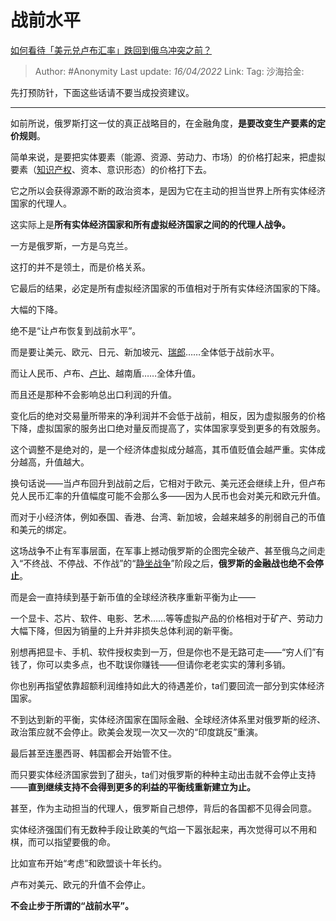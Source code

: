 # 战前水平
[如何看待「美元兑卢布汇率」跌回到俄乌冲突之前？](https://www.zhihu.com/question/526652807/answer/2431005619)

> Author: #Anonymity
> Last update: *16/04/2022*
> Link:
> Tag:
> 沙海拾金:

先打预防针，下面这些话请不要当成投资建议。

---

如前所说，俄罗斯打这一仗的真正战略目的，在金融角度，**是要改变生产要素的定价规则**。

简单来说，是要把实体要素（能源、资源、劳动力、市场）的价格打起来，把虚拟要素（[知识产权](https://www.zhihu.com/search?q=%E7%9F%A5%E8%AF%86%E4%BA%A7%E6%9D%83&search_source=Entity&hybrid_search_source=Entity&hybrid_search_extra=%7B%22sourceType%22%3A%22answer%22%2C%22sourceId%22%3A2431005619%7D)、资本、意识形态）的价格打下去。

它之所以会获得源源不断的政治资本，是因为它在主动的担当世界上所有实体经济国家的代理人。

这实际上是**所有实体经济国家和所有虚拟经济国家之间的的代理人战争。**

一方是俄罗斯，一方是乌克兰。

这打的并不是领土，而是价格关系。

它最后的结果，必定是所有虚拟经济国家的币值相对于所有实体经济国家的下降。

大幅的下降。

绝不是“让卢布恢复到战前水平”。

而是要让美元、欧元、日元、新加坡元、[瑞郎](https://www.zhihu.com/search?q=%E7%91%9E%E9%83%8E&search_source=Entity&hybrid_search_source=Entity&hybrid_search_extra=%7B%22sourceType%22%3A%22answer%22%2C%22sourceId%22%3A2431005619%7D)……全体低于战前水平。

而让人民币、卢布、[卢比](https://www.zhihu.com/search?q=%E5%8D%A2%E6%AF%94&search_source=Entity&hybrid_search_source=Entity&hybrid_search_extra=%7B%22sourceType%22%3A%22answer%22%2C%22sourceId%22%3A2431005619%7D)、越南盾……全体升值。

而且还是那种不会影响总出口利润的升值。

变化后的绝对交易量所带来的净利润并不会低于战前，相反，因为虚拟服务的价格下降，虚拟国家的服务出口绝对量反而提高了，实体国家享受到更多的有效服务。

这个调整不是绝对的，是一个经济体虚拟成分越高，其币值贬值会越严重。实体成分越高，升值越大。

换句话说——当卢布回升到战前之后，它相对于欧元、美元还会继续上升，但卢布兑人民币汇率的升值幅度可能不会那么多——因为人民币也会对美元和欧元升值。

而对于小经济体，例如泰国、香港、台湾、新加坡，会越来越多的削弱自己的币值和美元的绑定。

这场战争不止有军事层面，在军事上撼动俄罗斯的企图完全破产、甚至俄乌之间走入“不终战、不停战、不作战”的“[静坐战争](https://www.zhihu.com/search?q=%E9%9D%99%E5%9D%90%E6%88%98%E4%BA%89&search_source=Entity&hybrid_search_source=Entity&hybrid_search_extra=%7B%22sourceType%22%3A%22answer%22%2C%22sourceId%22%3A2431005619%7D)”阶段之后，**俄罗斯的金融战也绝不会停止**。

而是会一直持续到基于新币值的全球经济秩序重新平衡为止——

一个显卡、芯片、软件、电影、艺术……等等虚拟产品的价格相对于矿产、劳动力大幅下降，但因为销量的上升并非损失总体利润的新平衡。

别想再把显卡、手机、软件授权卖到一万，但是你也不是无路可走——“穷人们”有钱了，你可以卖多点，也不耽误你赚钱——但请你老老实实的薄利多销。

你也别再指望依靠超额利润维持如此大的待遇差价，ta们要回流一部分到实体经济国家。

不到达到新的平衡，实体经济国家在国际金融、全球经济体系里对俄罗斯的经济、政治策应就不会停止。欧美会发现一次又一次的“印度跳反”重演。

最后甚至连墨西哥、韩国都会开始管不住。

而只要实体经济国家尝到了甜头，ta们对俄罗斯的种种主动出击就不会停止支持——**直到继续支持不会得到更多的利益的平衡线重新建立为止。**

甚至，作为主动担当的代理人，俄罗斯自己想停，背后的各国都不见得会同意。

实体经济强国们有无数种手段让欧美的气焰一下嚣张起来，再次觉得可以不用和棋，而可以指望要俄的命。

比如宣布开始“考虑”和欧盟谈十年长约。

卢布对美元、欧元的升值不会停止。

**不会止步于所谓的“战前水平”。**
